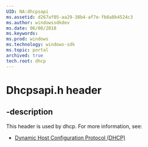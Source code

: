 ```yaml
---
UID: NA:dhcpsapi
ms.assetid: d267af05-aa29-38b4-af7e-fb8a8b4524c3
ms.author: windowssdkdev
ms.date: 06/08/2018
ms.keywords: 
ms.prod: windows
ms.technology: windows-sdk
ms.topic: portal
archived: true
tech.root: dhcp
---
```


# Dhcpsapi.h header


## -description


This header is used by dhcp. For more information, see:

- [Dynamic Host Configuration Protocol (DHCP)](../_dhcp/index.md)